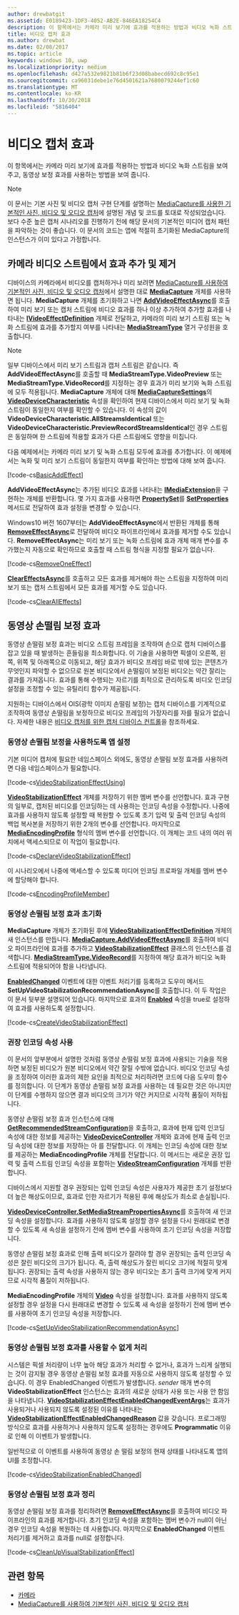 ```yaml
---
author: drewbatgit
ms.assetid: E0189423-1DF3-4052-AB2E-846EA18254C4
description: 이 항목에서는 카메라 미리 보기에 효과를 적용하는 방법과 비디오 녹화 스트림을 보여 주고, 동영상 보정 효과를 사용하는 방법을 보여 줍니다.
title: 비디오 캡처 효과
ms.author: drewbat
ms.date: 02/08/2017
ms.topic: article
keywords: windows 10, uwp
ms.localizationpriority: medium
ms.openlocfilehash: d427a532e9821b81b6f23d08babecd692c8c95e1
ms.sourcegitcommit: ca96031debe1e76d4501621a7680079244ef1c60
ms.translationtype: MT
ms.contentlocale: ko-KR
ms.lasthandoff: 10/30/2018
ms.locfileid: "5816404"
---
```

# <a name="effects-for-video-capture"></a>비디오 캡처 효과


이 항목에서는 카메라 미리 보기에 효과를 적용하는 방법과 비디오 녹화 스트림을 보여 주고, 동영상 보정 효과를 사용하는 방법을 보여 줍니다.

> [!NOTE] 
> 이 문서는 기본 사진 및 비디오 캡처 구현 단계를 설명하는 [MediaCapture를 사용한 기본적인 사진, 비디오 및 오디오 캡처](basic-photo-video-and-audio-capture-with-MediaCapture.md)에 설명된 개념 및 코드를 토대로 작성되었습니다. 보다 수준 높은 캡처 시나리오를 진행하기 전에 해당 문서의 기본적인 미디어 캡처 패턴을 파악하는 것이 좋습니다. 이 문서의 코드는 앱에 적절히 초기화된 MediaCapture의 인스턴스가 이미 있다고 가정합니다.

## <a name="adding-and-removing-effects-from-the-camera-video-stream"></a>카메라 비디오 스트림에서 효과 추가 및 제거
디바이스의 카메라에서 비디오를 캡처하거나 미리 보려면 [MediaCapture를 사용하여 기본적인 사진, 비디오 및 오디오 캡처](basic-photo-video-and-audio-capture-with-MediaCapture.md)에서 설명한 대로 [**MediaCapture**](https://msdn.microsoft.com/library/windows/apps/Windows.Media.Capture.MediaCapture) 개체를 사용하면 됩니다. **MediaCapture** 개체를 초기화하고 나면 [**AddVideoEffectAsync**](https://msdn.microsoft.com/library/windows/apps/dn878035)를 호출하여 미리 보기 또는 캡처 스트림에 비디오 효과를 하나 이상 추가하여 추가할 효과를 나타내는 [**IVideoEffectDefinition**](https://msdn.microsoft.com/library/windows/apps/Windows.Media.Effects.IVideoEffectDefinition) 개체로 전달하고, 카메라의 미리 보기 스트림 또는 녹화 스트림에 효과를 추가할지 여부를 나타내는 [**MediaStreamType**](https://msdn.microsoft.com/library/windows/apps/Windows.Media.Capture.MediaStreamType) 열거 구성원을 호출합니다.

> [!NOTE]
> 일부 디바이스에서 미리 보기 스트림과 캡처 스트림은 같습니다. 즉 **AddVideoEffectAsync**를 호출할 때 **MediaStreamType.VideoPreview** 또는 **MediaStreamType.VideoRecord**를 지정하는 경우 효과가 미리 보기와 녹화 스트림에 모두 적용됩니다. **MediaCapture** 개체에 대해 [**MediaCaptureSettings**](https://msdn.microsoft.com/library/windows/apps/Windows.Media.Capture.MediaCapture.MediaCaptureSettings)의 [**VideoDeviceCharacteristic**](https://msdn.microsoft.com/library/windows/apps/Windows.Media.Capture.MediaCaptureSettings.VideoDeviceCharacteristic) 속성을 확인하여 현재 디바이스에서 미리 보기 및 녹화 스트림이 동일한지 여부를 확인할 수 있습니다. 이 속성의 값이 **VideoDeviceCharacteristic.AllStreamsIdentical** 또는 **VideoDeviceCharacteristic.PreviewRecordStreamsIdentical**인 경우 스트림은 동일하며 한 스트림에 적용할 효과가 다른 스트림에도 영향을 미칩니다.

다음 예제에서는 카메라 미리 보기 및 녹화 스트림 모두에 효과를 추가합니다. 이 예제에서는 녹화 및 미리 보기 스트림이 동일한지 여부를 확인하는 방법에 대해 보여 줍니다.

[!code-cs[BasicAddEffect](./code/SimpleCameraPreview_Win10/cs/MainPage.Effects.xaml.cs#SnippetBasicAddEffect)]

**AddVideoEffectAsync**는 추가된 비디오 효과를 나타내는 [**IMediaExtension**](https://msdn.microsoft.com/library/windows/apps/Windows.Media.IMediaExtension)을 구현하는 개체를 반환합니다. 몇 가지 효과를 사용하면 [**PropertySet**](https://msdn.microsoft.com/library/windows/apps/Windows.Foundation.Collections.PropertySet)를 [**SetProperties**](https://msdn.microsoft.com/library/windows/apps/br240986) 메서드로 전달하여 효과 설정을 변경할 수 있습니다.

Windows10 버전 1607부터는 **AddVideoEffectAsync**에서 반환된 개체를 통해 [**RemoveEffectAsync**](https://msdn.microsoft.com/library/windows/apps/mt667957)로 전달하여 비디오 파이프라인에서 효과를 제거할 수도 있습니다. **RemoveEffectAsync**는 미리 보기 또는 녹화 스트림에 효과 개체 매개 변수를 추가했는지 자동으로 확인하므로 호출할 때 스트림 형식을 지정할 필요가 없습니다.

[!code-cs[RemoveOneEffect](./code/SimpleCameraPreview_Win10/cs/MainPage.Effects.xaml.cs#SnippetRemoveOneEffect)]

[**ClearEffectsAsync**](https://msdn.microsoft.com/library/windows/apps/br226592)를 호출하고 모든 효과를 제거해야 하는 스트림을 지정하여 미리 보기 또는 캡처 스트림에서 모든 효과를 제거할 수도 있습니다.

[!code-cs[ClearAllEffects](./code/SimpleCameraPreview_Win10/cs/MainPage.Effects.xaml.cs#SnippetClearAllEffects)]

## <a name="video-stabilization-effect"></a>동영상 손떨림 보정 효과

동영상 손떨림 보정 효과는 비디오 스트림 프레임을 조작하여 손으로 캡처 디바이스를 잡고 있을 때 발생하는 흔들림을 최소화합니다. 이 기술을 사용하면 픽셀이 오른쪽, 왼쪽, 위쪽 및 아래쪽으로 이동되고, 해당 효과가 비디오 프레임 바로 밖에 있는 콘텐츠가 무엇인지 파악할 수 없으므로 원본 비디오에서 손떨림이 보정된 비디오는 약간 잘리는 결과를 가져옵니다. 효과를 통해 수행되는 자르기를 최적으로 관리하도록 비디오 인코딩 설정을 조정할 수 있는 유틸리티 함수가 제공됩니다.

지원하는 디바이스에서 OIS(광학 이미지 손떨림 보정)는 캡처 디바이스를 기계적으로 조작하여 동영상 손떨림을 보정하므로 비디오 프레임의 가장자리를 자를 필요가 없습니다. 자세한 내용은 [비디오 캡처를 위한 캡처 디바이스 컨트롤](capture-device-controls-for-video-capture.md)을 참조하세요.

### <a name="set-up-your-app-to-use-video-stabilization"></a>동영상 손떨림 보정을 사용하도록 앱 설정

기본 미디어 캡처에 필요한 네임스페이스 외에도, 동영상 손떨림 보정 효과를 사용하려면 다음 네임스페이스가 필요합니다.

[!code-cs[VideoStabilizationEffectUsing](./code/SimpleCameraPreview_Win10/cs/MainPage.Effects.xaml.cs#SnippetVideoStabilizationEffectUsing)]

[**VideoStabilizationEffect**](https://msdn.microsoft.com/library/windows/apps/dn926760) 개체를 저장하기 위한 멤버 변수를 선언합니다. 효과 구현의 일부로, 캡처된 비디오를 인코딩하는 데 사용하는 인코딩 속성을 수정합니다. 나중에 효과를 사용하지 않도록 설정할 때 복원할 수 있도록 초기 입력 및 출력 인코딩 속성의 백업 복사본을 저장하기 위한 2개의 변수를 선언합니다. 마지막으로 [**MediaEncodingProfile**](https://msdn.microsoft.com/library/windows/apps/hh701026) 형식의 멤버 변수를 선언합니다. 이 개체는 코드 내의 여러 위치에서 액세스되므로 이 작업이 필요합니다.

[!code-cs[DeclareVideoStabilizationEffect](./code/SimpleCameraPreview_Win10/cs/MainPage.Effects.xaml.cs#SnippetDeclareVideoStabilizationEffect)]

이 시나리오에서 나중에 액세스할 수 있도록 미디어 인코딩 프로파일 개체를 멤버 변수에 할당해야 합니다.

[!code-cs[EncodingProfileMember](./code/SimpleCameraPreview_Win10/cs/MainPage.Effects.xaml.cs#SnippetEncodingProfileMember)]

### <a name="initialize-the-video-stabilization-effect"></a>동영상 손떨림 보정 효과 초기화

**MediaCapture** 개체가 초기화된 후에 [**VideoStabilizationEffectDefinition**](https://msdn.microsoft.com/library/windows/apps/dn926762) 개체의 새 인스턴스를 만듭니다. [**MediaCapture.AddVideoEffectAsync**](https://msdn.microsoft.com/library/windows/apps/dn878035)를 호출하여 비디오 파이프라인에 효과를 추가하고 [**VideoStabilizationEffect**](https://msdn.microsoft.com/library/windows/apps/dn926760) 클래스의 인스턴스를 검색합니다. [**MediaStreamType.VideoRecord**](https://msdn.microsoft.com/library/windows/apps/br226640)를 지정하여 해당 효과가 비디오 녹화 스트림에 적용되어야 함을 나타냅니다.

[**EnabledChanged**](https://msdn.microsoft.com/library/windows/apps/dn948982) 이벤트에 대한 이벤트 처리기를 등록하고 도우미 메서드 **SetUpVideoStabilizationRecommendationAsync**를 호출합니다. 이 두 작업은 이 문서 뒷부분 설명되어 있습니다. 마지막으로 효과의 [**Enabled**](https://msdn.microsoft.com/library/windows/apps/dn926775) 속성을 true로 설정하여 효과를 사용하도록 설정합니다.

[!code-cs[CreateVideoStabilizationEffect](./code/SimpleCameraPreview_Win10/cs/MainPage.Effects.xaml.cs#SnippetCreateVideoStabilizationEffect)]

### <a name="use-recommended-encoding-properties"></a>권장 인코딩 속성 사용

이 문서의 앞부분에서 설명한 것처럼 동영상 손떨림 보정 효과에 사용되는 기술을 적용하면 보정된 비디오가 원본 비디오에서 약간 잘릴 수밖에 없습니다. 비디오 인코딩 속성을 조정하여 이러한 효과의 제한 요인을 최적으로 처리하려면 코드에 다음 도우미 함수를 정의합니다. 이 단계가 동영상 손떨림 보정 효과를 사용하는 데 필요한 것은 아니지만 이 단계를 수행하지 않으면 결과 비디오의 크기가 약간 커지므로 시각적 품질이 저하됩니다.

동영상 손떨림 보정 효과 인스턴스에 대해 [**GetRecommendedStreamConfiguration**](https://msdn.microsoft.com/library/windows/apps/dn948983)을 호출하고, 효과에 현재 입력 인코딩 속성에 대한 정보를 제공하는 [**VideoDeviceController**](https://msdn.microsoft.com/library/windows/apps/br226825) 개체와 효과에 현재 출력 인코딩 속성에 대한 정보를 저장하는 아 를 전달합니다. 이 개체는 인코딩 속성에 대한 정보를 제공하는 **MediaEncodingProfile** 개체를 전달합니다. 이 메서드는 새로운 권장 입력 및 출력 스트림 인코딩 속성을 포함하는 [**VideoStreamConfiguration**](https://msdn.microsoft.com/library/windows/apps/dn926727) 개체를 반환합니다.

디바이스에서 지원할 경우 권장되는 입력 인코딩 속성은 사용자가 제공한 초기 설정보다 더 높은 해상도이므로, 효과로 인한 자르기가 적용된 후에 해상도가 최소로 손실됩니다.

[**VideoDeviceController.SetMediaStreamPropertiesAsync**](https://msdn.microsoft.com/library/windows/apps/hh700895)를 호출하여 새 인코딩 속성을 설정합니다. 효과를 사용하지 않도록 설정할 경우 설정을 다시 원래대로 변경할 수 있도록 새 속성을 설정하기 전에 멤버 변수를 사용하여 초기 인코딩 속성을 저장합니다.

동영상 손떨림 보정 효과로 인해 출력 비디오가 잘려야 할 경우 권장되는 출력 인코딩 속성은 잘린 비디오의 크기가 됩니다. 즉, 출력 해상도가 잘린 비디오 크기에 적절히 맞게 됩니다. 권장되는 출력 속성을 사용하지 않는 경우 비디오는 초기 출력 크기에 맞게 커지므로 시각적 품질이 저하됩니다.

**MediaEncodingProfile** 개체의 [**Video**](https://msdn.microsoft.com/library/windows/apps/hh701124) 속성을 설정합니다. 효과를 사용하지 않도록 설정할 경우 설정을 다시 원래대로 변경할 수 있도록 새 속성을 설정하기 전에 멤버 변수를 사용하여 초기 인코딩 속성을 저장합니다.

[!code-cs[SetUpVideoStabilizationRecommendationAsync](./code/SimpleCameraPreview_Win10/cs/MainPage.Effects.xaml.cs#SnippetSetUpVideoStabilizationRecommendationAsync)]

### <a name="handle-the-video-stabilization-effect-being-disabled"></a>동영상 손떨림 보정 효과를 사용할 수 없게 처리

시스템은 픽셀 처리량이 너무 높아 해당 효과가 처리할 수 없거나, 효과가 느리게 실행되는 것이 감지될 경우 동영상 손떨림 보정 효과를 자동으로 사용하지 않도록 설정할 수 있습니다. 이 경우 EnabledChanged 이벤트가 발생합니다. *sender* 매개 변수의 **VideoStabilizationEffect** 인스턴스는 효과의 새로운 상태가 사용 또는 사용 안 함임을 나타냅니다. [**VideoStabilizationEffectEnabledChangedEventArgs**](https://msdn.microsoft.com/library/windows/apps/dn948979)는 효과가 사용되거나 사용되지 않도록 설정된 이유를 나타내는 [**VideoStabilizationEffectEnabledChangedReason**](https://msdn.microsoft.com/library/windows/apps/dn948981) 값을 갖습니다. 프로그래밍 방식으로 효과를 사용하거나 사용하지 않도록 설정하는 경우에도 **Programmatic** 이유로 인해 이 이벤트가 발생합니다.

일반적으로 이 이벤트를 사용하여 동영상 손 떨림 보정의 현재 상태를 나타내도록 앱의 UI를 조정합니다.

[!code-cs[VideoStabilizationEnabledChanged](./code/SimpleCameraPreview_Win10/cs/MainPage.Effects.xaml.cs#SnippetVideoStabilizationEnabledChanged)]

### <a name="clean-up-the-video-stabilization-effect"></a>동영상 손떨림 보정 효과 정리

동영상 손떨림 보정 효과를 정리하려면 [**RemoveEffectAsync**](https://msdn.microsoft.com/library/windows/apps/mt667957)를 호출하여 비디오 파이프라인의 효과를 제거합니다. 초기 인코딩 속성을 포함하는 멤버 변수가 null이 아닌 경우 인코딩 속성을 복원하는 데 사용합니다. 마지막으로 **EnabledChanged** 이벤트 처리기를 제거하고 효과를 null로 설정합니다.

[!code-cs[CleanUpVisualStabilizationEffect](./code/SimpleCameraPreview_Win10/cs/MainPage.Effects.xaml.cs#SnippetCleanUpVisualStabilizationEffect)]

## <a name="related-topics"></a>관련 항목

* [카메라](camera.md)
* [MediaCapture를 사용하여 기본적인 사진, 비디오 및 오디오 캡처](basic-photo-video-and-audio-capture-with-MediaCapture.md)
 

 




